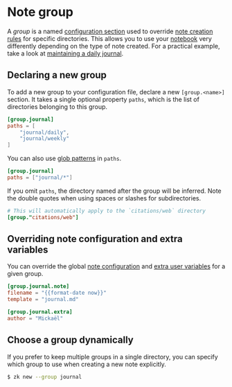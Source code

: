 # Note group

A _group_ is a named [configuration section](config.md) used to override
[note creation rules](config-note.md) for specific directories. This allows you
to use your [notebook](../notes/notebook.md) very differently depending on the type of
note created. For a practical example, take a look at
[maintaining a daily journal](../tips/daily-journal.md).

## Declaring a new group

To add a new group to your configuration file, declare a new `[group.<name>]`
section. It takes a single optional property `paths`, which is the list of
directories belonging to this group.

```toml
[group.journal]
paths = [
    "journal/daily",
    "journal/weekly"
]
```

You can also use
[glob patterns](https://en.wikipedia.org/wiki/Glob_(programming)) in `paths`.

```toml
[group.journal]
paths = ["journal/*"]
```

If you omit `paths`, the directory named after the group will be inferred. Note
the double quotes when using spaces or slashes for subdirectories.

```toml
# This will automatically apply to the `citations/web` directory
[group."citations/web"]
```

## Overriding note configuration and extra variables

You can override the global [note configuration](config-note.md) and
[extra user variables](config-extra.md) for a given group.

```toml
[group.journal.note]
filename = "{{format-date now}}"
template = "journal.md"

[group.journal.extra]
author = "Mickaël"
```

## Choose a group dynamically

If you prefer to keep multiple groups in a single directory, you can specify
which group to use when creating a new note explicitly.

```sh
$ zk new --group journal
```
